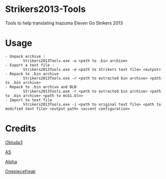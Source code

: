 # Strikers2013-Tools

Tools to help translating Inazuma Eleven Go Strikers 2013

# Usage
```
- Unpack archive :
        Strikers2013Tools.exe -u <path to .bin archive>
- Export a text file :
        Strikers2013Tools.exe -e <path to Strikers text file> <output>
- Repack to .bin archive
        Strikers2013Tools.exe -r <path to extracted bin archive> <path to .bin archive>
- Repack to .bin archive and BLN
        Strikers2013Tools.exe -r <path to extracted bin archive> <path to .bin archive> <path to mcb1.bln>
- Import to text file
        Strikers2013Tools.exe -i <path to original text file> <path to modified text file> <output path> <accent configuration>
```

# Credits

[Obluda3](https://github.com/obluda3)

[AS](https://github.com/AidenSonic/)

[Alpha](https://github.com/AlphaXeno/)

[Onepiecefreak](https://github.com/onepiecefreak3)

